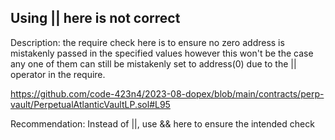 ## Using || here is not correct
Description:
the require check here is to ensure no zero address is mistakenly passed in the specified values however this won't be the case any one of them can still be mistakenly set to address(0) due to the || operator in the require.

https://github.com/code-423n4/2023-08-dopex/blob/main/contracts/perp-vault/PerpetualAtlanticVaultLP.sol#L95

Recommendation:
Instead of ||, use && here to ensure the intended check